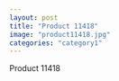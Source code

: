 ```yaml
---
layout: post
title: "Product 11418"
image: "product11418.jpg"
categories: "category1"
---
```

Product 11418

